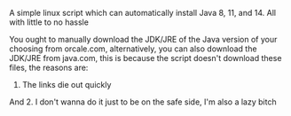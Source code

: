 A simple linux script which can automatically install Java 8, 11, and 14. All with little to no hassle

You ought to manually download the JDK/JRE of the Java version of your choosing from orcale.com, alternatively, you can also download the JDK/JRE from java.com, this is because the script doesn't download these files, the reasons are:

1. The links die out quickly

And 2. I don't wanna do it just to be on the safe side, I'm also a lazy bitch
